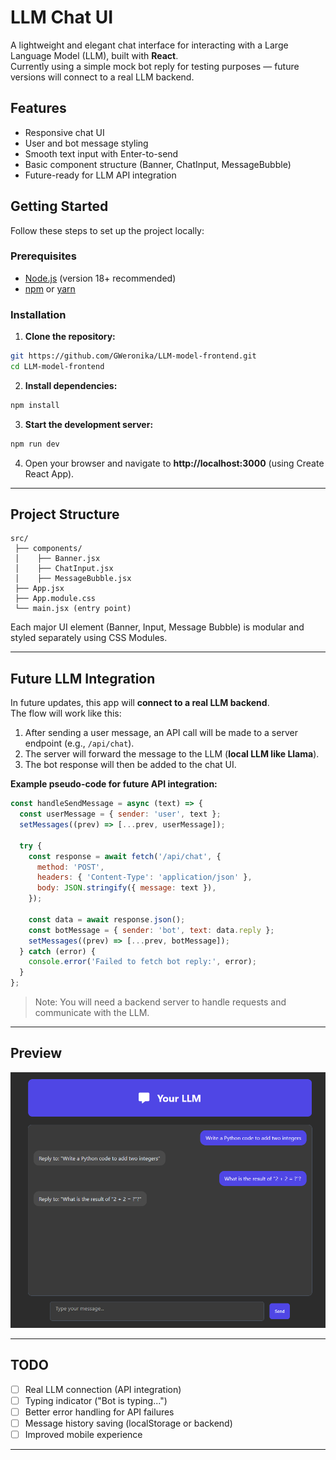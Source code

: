 # LLM Chat UI

A lightweight and elegant chat interface for interacting with a Large Language Model (LLM), built with **React**.  
Currently using a simple mock bot reply for testing purposes — future versions will connect to a real LLM backend.

## Features

- Responsive chat UI
- User and bot message styling
- Smooth text input with Enter-to-send
- Basic component structure (Banner, ChatInput, MessageBubble)
- Future-ready for LLM API integration

## Getting Started

Follow these steps to set up the project locally:

### Prerequisites

- [Node.js](https://nodejs.org/) (version 18+ recommended)
- [npm](https://www.npmjs.com/) or [yarn](https://yarnpkg.com/)

### Installation

1. **Clone the repository:**

```bash
git https://github.com/GWeronika/LLM-model-frontend.git
cd LLM-model-frontend
```

2. **Install dependencies:**

```bash
npm install
```

3. **Start the development server:**

```bash
npm run dev
```


4. Open your browser and navigate to **http://localhost:3000** (using Create React App).

---

## Project Structure

```
src/
 ├── components/
 │    ├── Banner.jsx
 │    ├── ChatInput.jsx
 │    ├── MessageBubble.jsx
 ├── App.jsx
 ├── App.module.css
 └── main.jsx (entry point)
```

Each major UI element (Banner, Input, Message Bubble) is modular and styled separately using CSS Modules.

---

## Future LLM Integration

In future updates, this app will **connect to a real LLM backend**.  
The flow will work like this:

1. After sending a user message, an API call will be made to a server endpoint (e.g., `/api/chat`).
2. The server will forward the message to the LLM (**local LLM like Llama**).
3. The bot response will then be added to the chat UI.

**Example pseudo-code for future API integration:**

```javascript
const handleSendMessage = async (text) => {
  const userMessage = { sender: 'user', text };
  setMessages((prev) => [...prev, userMessage]);

  try {
    const response = await fetch('/api/chat', {
      method: 'POST',
      headers: { 'Content-Type': 'application/json' },
      body: JSON.stringify({ message: text }),
    });

    const data = await response.json();
    const botMessage = { sender: 'bot', text: data.reply };
    setMessages((prev) => [...prev, botMessage]);
  } catch (error) {
    console.error('Failed to fetch bot reply:', error);
  }
};
```

> Note: You will need a backend server to handle requests and communicate with the LLM.

---

## Preview

![img.png](public/img.png)

---

## TODO

- [ ] Real LLM connection (API integration)
- [ ] Typing indicator ("Bot is typing...")
- [ ] Better error handling for API failures
- [ ] Message history saving (localStorage or backend)
- [ ] Improved mobile experience

---
